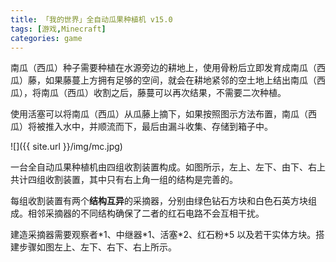 ```yaml
---
title: 「我的世界」全自动瓜果种植机 v15.0
tags: [游戏,Minecraft]
categories: game
---
```


南瓜（西瓜）种子需要种植在水源旁边的耕地上，使用骨粉后立即发育成南瓜（西瓜）藤，如果藤蔓上方拥有足够的空间，就会在耕地紧邻的空土地上结出南瓜（西瓜），将南瓜（西瓜）收割之后，藤蔓可以再次结果，不需要二次种植。

使用活塞可以将南瓜（西瓜）从瓜藤上摘下，如果按照图示方法布置，南瓜（西瓜）将被推入水中，并顺流而下，最后由漏斗收集、存储到箱子中。

![]({{ site.url }}/img/mc.jpg)

一台全自动瓜果种植机由四组收割装置构成。如图所示，左上、左下、由下、右上共计四组收割装置，其中只有右上角一组的结构是完善的。

每组收割装置有两个**结构互异**的采摘器，分别由绿色钻石方块和白色石英方块组成。相邻采摘器的不同结构确保了二者的红石电路不会互相干扰。

建造采摘器需要观察者\*1、中继器\*1、活塞\*2、红石粉\*5 以及若干实体方块。搭建步骤如图左上、左下、右下、右上所示。